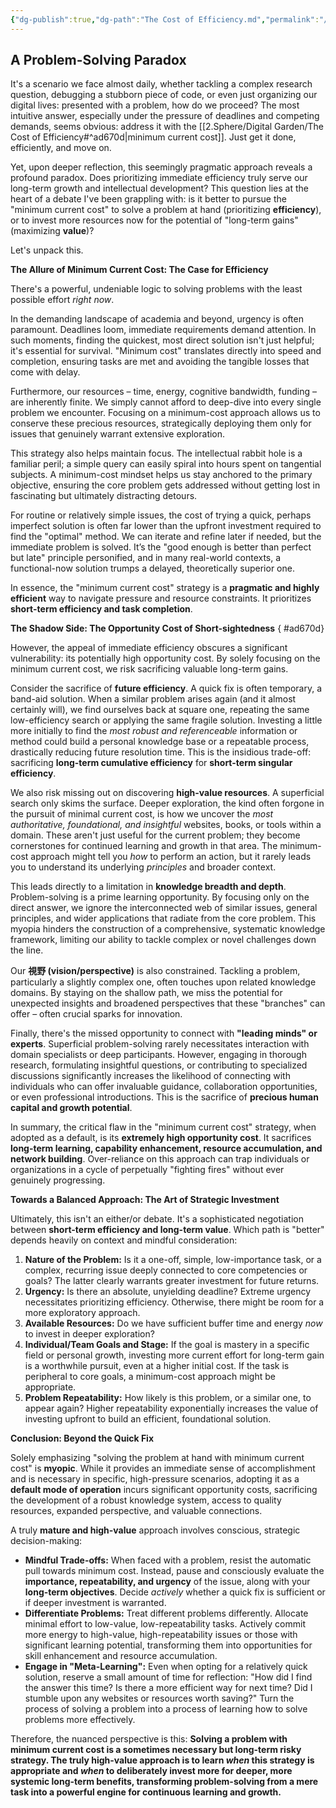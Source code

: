 ```yaml
---
{"dg-publish":true,"dg-path":"The Cost of Efficiency.md","permalink":"/the-cost-of-efficiency/","tags":["Mindset/Reflection","debate"],"created":"2025-05-10 13:24"}
---
```


## A Problem-Solving Paradox

It's a scenario we face almost daily, whether tackling a complex research question, debugging a stubborn piece of code, or even just organizing our digital lives: presented with a problem, how do we proceed? The most intuitive answer, especially under the pressure of deadlines and competing demands, seems obvious: address it with the [[2.Sphere/Digital Garden/The Cost of Efficiency#^ad670d\|minimum current cost]]. Just get it done, efficiently, and move on.

Yet, upon deeper reflection, this seemingly pragmatic approach reveals a profound paradox. Does prioritizing immediate efficiency truly serve our long-term growth and intellectual development? This question lies at the heart of a debate I've been grappling with: is it better to pursue the "minimum current cost" to solve a problem at hand (prioritizing **efficiency**), or to invest more resources now for the potential of "long-term gains" (maximizing **value**)?

Let's unpack this.

**The Allure of Minimum Current Cost: The Case for Efficiency**

There's a powerful, undeniable logic to solving problems with the least possible effort *right now*.

In the demanding landscape of academia and beyond, urgency is often paramount. Deadlines loom, immediate requirements demand attention. In such moments, finding the quickest, most direct solution isn't just helpful; it's essential for survival. "Minimum cost" translates directly into speed and completion, ensuring tasks are met and avoiding the tangible losses that come with delay.

Furthermore, our resources – time, energy, cognitive bandwidth, funding – are inherently finite. We simply cannot afford to deep-dive into every single problem we encounter. Focusing on a minimum-cost approach allows us to conserve these precious resources, strategically deploying them only for issues that genuinely warrant extensive exploration.

This strategy also helps maintain focus. The intellectual rabbit hole is a familiar peril; a simple query can easily spiral into hours spent on tangential subjects. A minimum-cost mindset helps us stay anchored to the primary objective, ensuring the core problem gets addressed without getting lost in fascinating but ultimately distracting detours.

For routine or relatively simple issues, the cost of trying a quick, perhaps imperfect solution is often far lower than the upfront investment required to find the "optimal" method. We can iterate and refine later if needed, but the immediate problem is solved. It’s the "good enough is better than perfect but late" principle personified, and in many real-world contexts, a functional-now solution trumps a delayed, theoretically superior one.

In essence, the "minimum current cost" strategy is a **pragmatic and highly efficient** way to navigate pressure and resource constraints. It prioritizes **short-term efficiency and task completion**.

**The Shadow Side: The Opportunity Cost of Short-sightedness**
{ #ad670d}


However, the appeal of immediate efficiency obscures a significant vulnerability: its potentially high opportunity cost. By solely focusing on the minimum current cost, we risk sacrificing valuable long-term gains.

Consider the sacrifice of **future efficiency**. A quick fix is often temporary, a band-aid solution. When a similar problem arises again (and it almost certainly will), we find ourselves back at square one, repeating the same low-efficiency search or applying the same fragile solution. Investing a little more initially to find the *most robust and referenceable* information or method could build a personal knowledge base or a repeatable process, drastically reducing future resolution time. This is the insidious trade-off: sacrificing **long-term cumulative efficiency** for **short-term singular efficiency**.

We also risk missing out on discovering **high-value resources**. A superficial search only skims the surface. Deeper exploration, the kind often forgone in the pursuit of minimal current cost, is how we uncover the *most authoritative, foundational, and insightful* websites, books, or tools within a domain. These aren't just useful for the current problem; they become cornerstones for continued learning and growth in that area. The minimum-cost approach might tell you *how* to perform an action, but it rarely leads you to understand its underlying *principles* and broader context.

This leads directly to a limitation in **knowledge breadth and depth**. Problem-solving is a prime learning opportunity. By focusing only on the direct answer, we ignore the interconnected web of similar issues, general principles, and wider applications that radiate from the core problem. This myopia hinders the construction of a comprehensive, systematic knowledge framework, limiting our ability to tackle complex or novel challenges down the line.

Our **視野 (vision/perspective)** is also constrained. Tackling a problem, particularly a slightly complex one, often touches upon related knowledge domains. By staying on the shallow path, we miss the potential for unexpected insights and broadened perspectives that these "branches" can offer – often crucial sparks for innovation.

Finally, there's the missed opportunity to connect with **"leading minds" or experts**. Superficial problem-solving rarely necessitates interaction with domain specialists or deep participants. However, engaging in thorough research, formulating insightful questions, or contributing to specialized discussions significantly increases the likelihood of connecting with individuals who can offer invaluable guidance, collaboration opportunities, or even professional introductions. This is the sacrifice of **precious human capital and growth potential**.

In summary, the critical flaw in the "minimum current cost" strategy, when adopted as a default, is its **extremely high opportunity cost**. It sacrifices **long-term learning, capability enhancement, resource accumulation, and network building**. Over-reliance on this approach can trap individuals or organizations in a cycle of perpetually "fighting fires" without ever genuinely progressing.

**Towards a Balanced Approach: The Art of Strategic Investment**

Ultimately, this isn't an either/or debate. It's a sophisticated negotiation between **short-term efficiency and long-term value**. Which path is "better" depends heavily on context and mindful consideration:

1.  **Nature of the Problem:** Is it a one-off, simple, low-importance task, or a complex, recurring issue deeply connected to core competencies or goals? The latter clearly warrants greater investment for future returns.
2.  **Urgency:** Is there an absolute, unyielding deadline? Extreme urgency necessitates prioritizing efficiency. Otherwise, there might be room for a more exploratory approach.
3.  **Available Resources:** Do we have sufficient buffer time and energy *now* to invest in deeper exploration?
4.  **Individual/Team Goals and Stage:** If the goal is mastery in a specific field or personal growth, investing more current effort for long-term gain is a worthwhile pursuit, even at a higher initial cost. If the task is peripheral to core goals, a minimum-cost approach might be appropriate.
5.  **Problem Repeatability:** How likely is this problem, or a similar one, to appear again? Higher repeatability exponentially increases the value of investing upfront to build an efficient, foundational solution.

**Conclusion: Beyond the Quick Fix**

Solely emphasizing "solving the problem at hand with minimum current cost" is **myopic**. While it provides an immediate sense of accomplishment and is necessary in specific, high-pressure scenarios, adopting it as a **default mode of operation** incurs significant opportunity costs, sacrificing the development of a robust knowledge system, access to quality resources, expanded perspective, and valuable connections.

A truly **mature and high-value** approach involves conscious, strategic decision-making:

*   **Mindful Trade-offs:** When faced with a problem, resist the automatic pull towards minimum cost. Instead, pause and consciously evaluate the **importance, repeatability, and urgency** of the issue, along with your **long-term objectives**. Decide *actively* whether a quick fix is sufficient or if deeper investment is warranted.
*   **Differentiate Problems:** Treat different problems differently. Allocate minimal effort to low-value, low-repeatability tasks. Actively commit more energy to high-value, high-repeatability issues or those with significant learning potential, transforming them into opportunities for skill enhancement and resource accumulation.
*   **Engage in "Meta-Learning":** Even when opting for a relatively quick solution, reserve a small amount of time for reflection: "How did I find the answer this time? Is there a more efficient way for next time? Did I stumble upon any websites or resources worth saving?" Turn the process of solving a problem into a process of learning how to solve problems more effectively.

Therefore, the nuanced perspective is this: **Solving a problem with minimum current cost is a sometimes necessary but long-term risky strategy. The truly high-value approach is to learn *when* this strategy is appropriate and *when* to deliberately invest more for deeper, more systemic long-term benefits, transforming problem-solving from a mere task into a powerful engine for continuous learning and growth.**